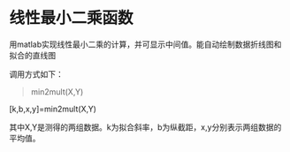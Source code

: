 # 线性最小二乘函数
用matlab实现线性最小二乘的计算，并可显示中间值。能自动绘制数据折线图和拟合的直线图  

调用方式如下：
> min2mult(X,Y)  

  [k,b,x,y]=min2mult(X,Y)

其中X,Y是测得的两组数据。k为拟合斜率，b为纵截距，x,y分别表示两组数据的平均值。
